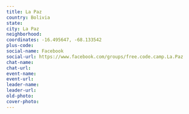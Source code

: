 ```yaml
---
title: La Paz
country: Bolivia
state: 
city: La Paz
neighborhood: 
coordinates: -16.495647, -68.133542
plus-code:
social-name: Facebook
social-url: https://www.facebook.com/groups/free.code.camp.La.Paz
chat-name:
chat-url:
event-name:
event-url:
leader-name:
leader-url:
old-photo: 
cover-photo:
---
```

